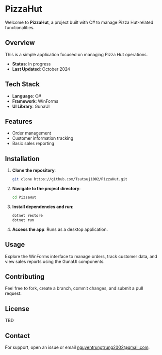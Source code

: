 # PizzaHut

Welcome to **PizzaHut**, a project built with C# to manage Pizza Hut-related functionalities.

## Overview

This is a simple application focused on managing Pizza Hut operations.

- **Status**: In progress
- **Last Updated**: October 2024

## Tech Stack

- **Language**: C#
- **Framework**: WinForms
- **UI Library**: GunaUI

## Features

- Order management
- Customer information tracking
- Basic sales reporting

## Installation

1. **Clone the repository**:
   ```bash
   git clone https://github.com/Tsutsuji002/PizzaHut.git
2. **Navigate to the project directory**:
   ```bash
   cd PizzaHut
3. **Install dependencies and run**:
   ```bash
   dotnet restore
   dotnet run
3. **Access the app**:
   Runs as a desktop application.
   
## Usage

Explore the WinForms interface to manage orders, track customer data, and view sales reports using the GunaUI components.

## Contributing

Feel free to fork, create a branch, commit changes, and submit a pull request.

## License

TBD

## Contact

For support, open an issue or email nguyentrungtrung2002@gmail.com.
